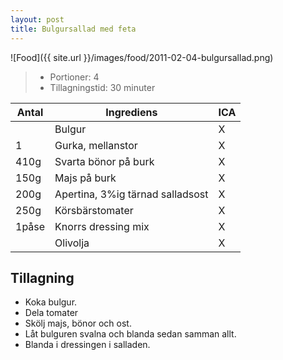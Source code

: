 ```yaml
---
layout: post
title: Bulgursallad med feta
---
```


![Food]({{ site.url }}/images/food/2011-02-04-bulgursallad.png)

>* Portioner: 4
>* Tillagningstid: 30 minuter

Antal | Ingrediens                       | ICA
----- | -------------------------------- | ---
      | Bulgur                           | X
1     | Gurka, mellanstor                | X
410g  | Svarta bönor på burk             | X
150g  | Majs på burk                     | X
200g  | Apertina, 3%ig tärnad salladsost | X
250g  | Körsbärstomater                  | X
1påse | Knorrs dressing mix              | X
      | Olivolja                         | X

Tillagning
----------

* Koka bulgur.
* Dela tomater
* Skölj majs, bönor och ost.
* Låt bulguren svalna och blanda sedan samman allt.
* Blanda i dressingen i salladen.
